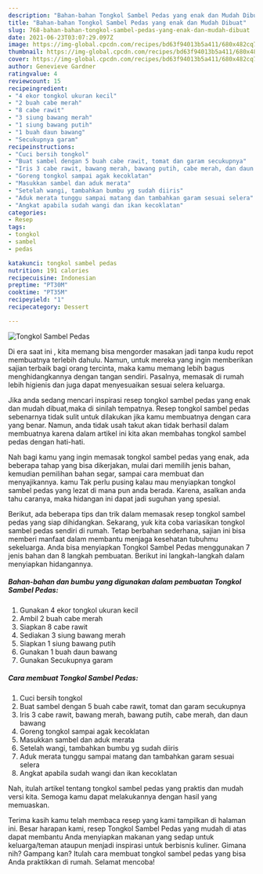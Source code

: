 ```yaml
---
description: "Bahan-bahan Tongkol Sambel Pedas yang enak dan Mudah Dibuat"
title: "Bahan-bahan Tongkol Sambel Pedas yang enak dan Mudah Dibuat"
slug: 768-bahan-bahan-tongkol-sambel-pedas-yang-enak-dan-mudah-dibuat
date: 2021-06-23T03:07:29.097Z
image: https://img-global.cpcdn.com/recipes/bd63f94013b5a411/680x482cq70/tongkol-sambel-pedas-foto-resep-utama.jpg
thumbnail: https://img-global.cpcdn.com/recipes/bd63f94013b5a411/680x482cq70/tongkol-sambel-pedas-foto-resep-utama.jpg
cover: https://img-global.cpcdn.com/recipes/bd63f94013b5a411/680x482cq70/tongkol-sambel-pedas-foto-resep-utama.jpg
author: Genevieve Gardner
ratingvalue: 4
reviewcount: 15
recipeingredient:
- "4 ekor tongkol ukuran kecil"
- "2 buah cabe merah"
- "8 cabe rawit"
- "3 siung bawang merah"
- "1 siung bawang putih"
- "1 buah daun bawang"
- "Secukupnya garam"
recipeinstructions:
- "Cuci bersih tongkol"
- "Buat sambel dengan 5 buah cabe rawit, tomat dan garam secukupnya"
- "Iris 3 cabe rawit, bawang merah, bawang putih, cabe merah, dan daun bawang"
- "Goreng tongkol sampai agak kecoklatan"
- "Masukkan sambel dan aduk merata"
- "Setelah wangi, tambahkan bumbu yg sudah diiris"
- "Aduk merata tunggu sampai matang dan tambahkan garam sesuai selera"
- "Angkat apabila sudah wangi dan ikan kecoklatan"
categories:
- Resep
tags:
- tongkol
- sambel
- pedas

katakunci: tongkol sambel pedas 
nutrition: 191 calories
recipecuisine: Indonesian
preptime: "PT30M"
cooktime: "PT35M"
recipeyield: "1"
recipecategory: Dessert

---
```



![Tongkol Sambel Pedas](https://img-global.cpcdn.com/recipes/bd63f94013b5a411/680x482cq70/tongkol-sambel-pedas-foto-resep-utama.jpg)

Di era  saat ini , kita memang bisa mengorder masakan jadi tanpa kudu repot membuatnya terlebih dahulu. Namun, untuk mereka yang ingin memberikan sajian terbaik bagi orang tercinta, maka kamu memang lebih bagus menghidangkannya dengan tangan sendiri. Pasalnya, memasak di rumah lebih higienis dan juga dapat menyesuaikan sesuai selera keluarga.

Jika anda sedang mencari inspirasi resep tongkol sambel pedas yang enak dan mudah dibuat,maka di sinilah tempatnya. Resep tongkol sambel pedas  sebenarnya tidak sulit untuk dilakukan jika kamu membuatnya dengan cara yang benar. Namun, anda tidak usah takut akan tidak berhasil dalam membuatnya 
karena dalam artikel ini kita akan membahas tongkol sambel pedas dengan hati-hati.  



Nah bagi kamu yang ingin memasak tongkol sambel pedas yang enak, ada beberapa tahap yang bisa dikerjakan, mulai dari memilih jenis bahan, kemudian pemilihan bahan segar, sampai cara membuat dan menyajikannya. kamu Tak perlu pusing kalau mau menyiapkan tongkol sambel pedas yang lezat di mana pun anda berada. Karena, asalkan anda  tahu caranya, maka hidangan ini dapat jadi suguhan yang spesial.

Berikut, ada beberapa tips dan trik dalam memasak resep tongkol sambel pedas yang siap dihidangkan. Sekarang, yuk kita coba variasikan tongkol sambel pedas sendiri di rumah. Tetap berbahan sederhana, sajian ini bisa memberi manfaat dalam membantu menjaga kesehatan tubuhmu sekeluarga. Anda bisa menyiapkan Tongkol Sambel Pedas menggunakan 7 jenis bahan dan 8 langkah pembuatan. Berikut ini langkah-langkah dalam menyiapkan hidangannya.

<!--inarticleads1-->

##### Bahan-bahan dan bumbu yang digunakan dalam pembuatan Tongkol Sambel Pedas:

1. Gunakan 4 ekor tongkol ukuran kecil
1. Ambil 2 buah cabe merah
1. Siapkan 8 cabe rawit
1. Sediakan 3 siung bawang merah
1. Siapkan 1 siung bawang putih
1. Gunakan 1 buah daun bawang
1. Gunakan Secukupnya garam




<!--inarticleads2-->

##### Cara membuat Tongkol Sambel Pedas:

1. Cuci bersih tongkol
1. Buat sambel dengan 5 buah cabe rawit, tomat dan garam secukupnya
1. Iris 3 cabe rawit, bawang merah, bawang putih, cabe merah, dan daun bawang
1. Goreng tongkol sampai agak kecoklatan
1. Masukkan sambel dan aduk merata
1. Setelah wangi, tambahkan bumbu yg sudah diiris
1. Aduk merata tunggu sampai matang dan tambahkan garam sesuai selera
1. Angkat apabila sudah wangi dan ikan kecoklatan




Nah, itulah artikel tentang  tongkol sambel pedas  yang praktis dan mudah versi kita. Semoga kamu dapat melakukannya dengan hasil yang memuaskan. 

Terima kasih kamu telah membaca resep yang kami tampilkan di halaman ini. Besar harapan kami, resep  Tongkol Sambel Pedas yang mudah di atas dapat membantu Anda menyiapkan makanan yang sedap untuk keluarga/teman ataupun menjadi inspirasi untuk berbisnis kuliner. Gimana nih? Gampang kan? Itulah cara membuat tongkol sambel pedas yang bisa Anda praktikkan di rumah. Selamat mencoba!

